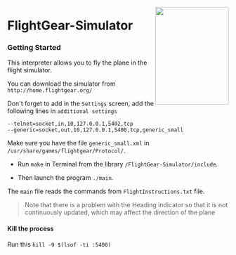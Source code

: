 <p align="center">
  <img 
    align="right"
    width="167"
    height="222"
    src="https://wiki.flightgear.org/w/images/0/00/Fglogo1.png"
  >
</p>


# FlightGear-Simulator

### Getting Started

This interpreter allows you to fly the plane in the flight simulator.

You can download the simulator from `http://home.flightgear.org/`

Don't forget to add in the `Settings` screen, add the following lines in `additional settings`

`--telnet=socket,in,10,127.0.0.1,5402,tcp`  
`--generic=socket,out,10,127.0.0.1,5400,tcp,generic_small`

Make sure you have the file `generic_small.xml` in `/usr/share/games/flightgear/Protocol/`. 

- Run `make` in Terminal from the library `/FlightGear-Simulator/include`.

- Then launch the program `./main`.


The `main` file reads the commands from `FlightInstructions.txt` file.


> Note that there is a problem with the Heading indicator so that it is not continuously updated, which may affect the direction of the plane

#### Kill the process
Run this `kill -9 $(lsof -ti :5400)`

